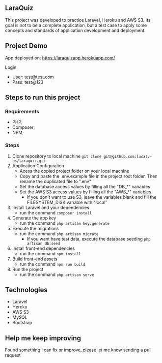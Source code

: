 ## LaraQuiz

This project was developed to practice Laravel, Heroku and AWS S3. Its goal is not to be a complete application, but a test case to apply some concepts and standards of application development and deployment.


## Project Demo

App deployed on: https://laraquizapp.herokuapp.com/

Login
- User: test@test.com
- Pass: test@123


## Steps to run this project
### Requirements

- PHP;
- Composer;
- NPM;


### Steps
1. Clone repository to local machine
    `git clone git@github.com:lucasv-bs/laraquiz.git`
2. Application Configuration
    - Acess the copied project folder on your local machine
    - Copy and paste the .env.example file in the project root folder. Then rename the duplicated file to ".env"
    - Set the database access values by filling all the "DB_*" variables
    - Set the AWS S3 access values by filling all the "AWS_*" variables.
        - If you don't want to use S3, leave the variables blank and fill the FILESYSTEM_DISK variable with "local"
3. Install Laravel and your dependencies
    - run the command `composer install`
4. Generate the app key
    - run the command `php artisan key:generate`
5. Execute the migrations
    - run the command `php artisan migrate`
        - If you want have test data, execute the database seeding `php artisan db:seed`
6. Install front-end dependencies
    - run the command `npm install`
7. Build front-end assets
    - run the command `npm run build`
8. Run the project
    - run the command `php artisan serve`


## Technologies

- Laravel
- Heroku
- AWS S3
- MySQL
- Bootstrap


## Help me keep improving

Found something I can fix or improve, please let me know sending a pull request
